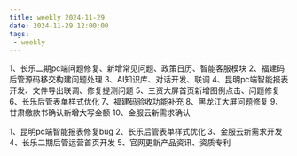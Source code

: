 ```yaml
---
title: weekly 2024-11-29
date: 2024-11-29 12:00:00
tags:
 - weekly
---
```


1、长乐二期pc端问题修复、新增常见问题、政策日历、智能客服模块
2、福建码后管源码移交构建问题处理
3、AI知识库、对话开发、联调
4、昆明pc端智能报表开发、文件导出联调、修复提测问题
5、三资大屏首页新增图例点击、问题修复
6、长乐后管表单样式优化
7、福建码验收功能补充
8、黑龙江大屏问题修复
9、甘肃缴款书确认新增大写金额
10、金服云新需求确认

1、昆明pc端智能报表修复bug
2、长乐后管表单样式优化
3、金服云新需求开发
4、长乐二期后管运营首页开发
5、官网更新产品资讯、资质专利